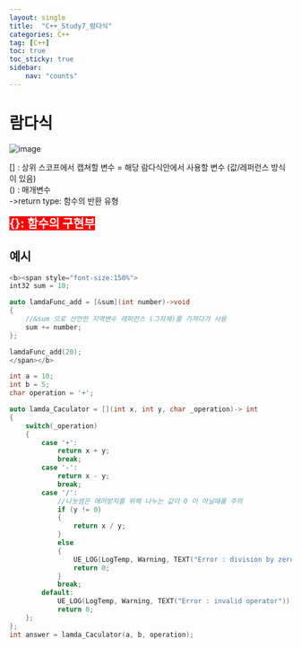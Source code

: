 ```yaml
---
layout: single
title:  "C++_Study7_람다식"
categories: C++
tag: [C++]
toc: true
toc_sticky: true
sidebar:
    nav: "counts"
---
```


# 람다식

![image](https://github.com/silverlnng/DatastructureStudy/assets/112385982/37b20cf9-96c6-4831-b2b8-7cf53af8f717)

[] : 상위 스코프에서 캡쳐할 변수 = 해당 람다식안에서 사용할 변수 (값/레퍼런스 방식이 있음)    
() : 매개변수   
->return type: 함수의 반환 유형   

<b><span style="color:white; background-color:red; font-size:150%">{}: 함수의 구현부</span></b>  

## 예시
   
   
```cpp
<b><span style="font-size:150%">  
int32 sum = 10;   

auto lamdaFunc_add = [&sum](int number)->void
{
    //&sum 으로 선언한 지역변수 레퍼런스 (그자체)를 가져다가 사용
    sum += number;
};   

lamdaFunc_add(20);
</span></b>    
```

   
    
```cpp
int a = 10;
int b = 5;
char operation = '+';

auto lamda_Caculator = [](int x, int y, char _operation)-> int 
{
	switch(_operation)
	{
		case '+':
			return x + y;
			break;   
		case '-':
			return x - y;
			break;   
		case '/':
			//나눗셈은 에러방지를 위해 나누는 값이 0 이 아닐때를 주의
			if (y != 0)
			{
				return x / y;
			}
			else
			{
				UE_LOG(LogTemp, Warning, TEXT("Error : division by zero"));
				return 0;
			}
			break;   
		default:
			UE_LOG(LogTemp, Warning, TEXT("Error : invalid operator"));
			return 0;   
	};
};   
int answer = lamda_Caculator(a, b, operation);

```    
